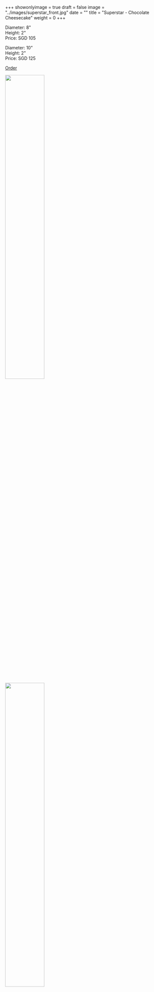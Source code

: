 +++
showonlyimage = true
draft = false
image = "../images/superstar_front.jpg"
date = ""
title = "Superstar - Chocolate Cheesecake"
weight = 0
+++

Diameter: 8" <br/>
Height: 2" <br/>
Price: SGD 105

Diameter: 10" <br/>
Height: 2"<br/>
Price: SGD 125  

<a href="/#contact" class="btn btn-default">Order</a>

<img src="/images/superstar_front.jpg" width="50%"/>
<img src="/images/superstar_top.jpg" width="50%"/>